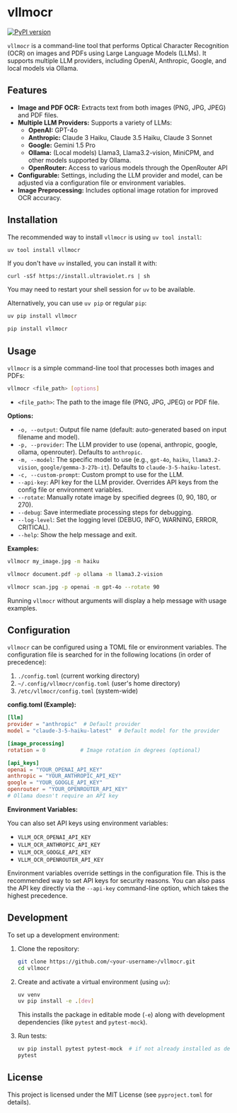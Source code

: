 # vllmocr

[![PyPI version](https://badge.fury.io/py/vllmocr.svg)](https://badge.fury.io/py/vllmocr)

`vllmocr` is a command-line tool that performs Optical Character Recognition (OCR) on images and PDFs using Large Language Models (LLMs). It supports multiple LLM providers, including OpenAI, Anthropic, Google, and local models via Ollama.

## Features

*   **Image and PDF OCR:** Extracts text from both images (PNG, JPG, JPEG) and PDF files.
*   **Multiple LLM Providers:**  Supports a variety of LLMs:
    *   **OpenAI:**  GPT-4o
    *   **Anthropic:** Claude 3 Haiku, Claude 3.5 Haiku, Claude 3 Sonnet
    *   **Google:** Gemini 1.5 Pro
    *   **Ollama:**  (Local models) Llama3, Llama3.2-vision, MiniCPM, and other models supported by Ollama.
    *   **OpenRouter:** Access to various models through the OpenRouter API
*   **Configurable:**  Settings, including the LLM provider and model, can be adjusted via a configuration file or environment variables.
*   **Image Preprocessing:** Includes optional image rotation for improved OCR accuracy.

## Installation

The recommended way to install `vllmocr` is using `uv tool install`:

```bash
uv tool install vllmocr
```

If you don't have `uv` installed, you can install it with:
```
curl -sSf https://install.ultraviolet.rs | sh
```
You may need to restart your shell session for `uv` to be available.

Alternatively, you can use `uv pip` or regular `pip`:

```bash
uv pip install vllmocr
```

```bash
pip install vllmocr
```

## Usage

`vllmocr` is a simple command-line tool that processes both images and PDFs:

```bash
vllmocr <file_path> [options]
```

*   `<file_path>`:  The path to the image file (PNG, JPG, JPEG) or PDF file.

**Options:**

*   `-o, --output`: Output file name (default: auto-generated based on input filename and model).
*   `-p, --provider`: The LLM provider to use (openai, anthropic, google, ollama, openrouter). Defaults to `anthropic`.
*   `-m, --model`: The specific model to use (e.g., `gpt-4o`, `haiku`, `llama3.2-vision`, `google/gemma-3-27b-it`). Defaults to `claude-3-5-haiku-latest`.
*   `-c, --custom-prompt`: Custom prompt to use for the LLM.
*   `--api-key`: API key for the LLM provider. Overrides API keys from the config file or environment variables.
*   `--rotate`: Manually rotate image by specified degrees (0, 90, 180, or 270).
*   `--debug`: Save intermediate processing steps for debugging.
*   `--log-level`: Set the logging level (DEBUG, INFO, WARNING, ERROR, CRITICAL).
*   `--help`: Show the help message and exit.

**Examples:**

```bash
vllmocr my_image.jpg -m haiku
```

```bash
vllmocr document.pdf -p ollama -m llama3.2-vision
```

```bash
vllmocr scan.jpg -p openai -m gpt-4o --rotate 90
```

Running `vllmocr` without arguments will display a help message with usage examples.

## Configuration

`vllmocr` can be configured using a TOML file or environment variables. The configuration file is searched for in the following locations (in order of precedence):

1.  `./config.toml` (current working directory)
2.  `~/.config/vllmocr/config.toml` (user's home directory)
3.  `/etc/vllmocr/config.toml` (system-wide)

**config.toml (Example):**

```toml
[llm]
provider = "anthropic"  # Default provider
model = "claude-3-5-haiku-latest"  # Default model for the provider

[image_processing]
rotation = 0           # Image rotation in degrees (optional)

[api_keys]
openai = "YOUR_OPENAI_API_KEY"
anthropic = "YOUR_ANTHROPIC_API_KEY"
google = "YOUR_GOOGLE_API_KEY"
openrouter = "YOUR_OPENROUTER_API_KEY"
# Ollama doesn't require an API key
```

**Environment Variables:**

You can also set API keys using environment variables:

*   `VLLM_OCR_OPENAI_API_KEY`
*   `VLLM_OCR_ANTHROPIC_API_KEY`
*   `VLLM_OCR_GOOGLE_API_KEY`
*   `VLLM_OCR_OPENROUTER_API_KEY`

Environment variables override settings in the configuration file. This is the recommended way to set API keys for security reasons. You can also pass the API key directly via the `--api-key` command-line option, which takes the highest precedence.

## Development

To set up a development environment:

1.  Clone the repository:

    ```bash
    git clone https://github.com/<your-username>/vllmocr.git
    cd vllmocr
    ```

2.  Create and activate a virtual environment (using `uv`):

    ```bash
    uv venv
    uv pip install -e .[dev]
    ```

    This installs the package in editable mode (`-e`) along with development dependencies (like `pytest` and `pytest-mock`).

3.  Run tests:

    ```bash
    uv pip install pytest pytest-mock  # if not already installed as dev dependencies
    pytest
    ```

## License

This project is licensed under the MIT License (see `pyproject.toml` for details).

